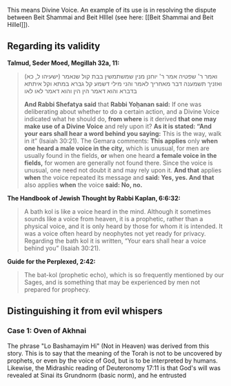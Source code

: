 This means Divine Voice. An example of its use is in resolving the dispute between Beit Shammai and Beit HIllel (see here: [[Beit Shammai and Beit Hillel]]).

## Regarding its validity

**Talmud, Seder Moed, Megillah 32a, 11:**

> ואמר ר' שפטיה אמר ר' יוחנן מנין שמשתמשין בבת קול שנאמר (ישעיהו ל, כא) ואזניך תשמענה דבר מאחריך לאמר והני מילי דשמע קל גברא במתא וקל איתתא בדברא והוא דאמר הין הין והוא דאמר לאו לאו
> 
> **And Rabbi Shefatya said** that **Rabbi Yoḥanan said:** If one was deliberating about whether to do a certain action, and a Divine Voice indicated what he should do, **from where** is it derived **that one may make use of a Divine Voice** and rely upon it? **As it is stated: “And your ears shall hear a word behind you saying:** This is the way, walk in it” (Isaiah 30:21). The Gemara comments: **This applies** only **when one heard a male voice in the city,** which is unusual, for men are usually found in the fields, **or** when one heard **a female voice in the fields,** for women are generally not found there. Since the voice is unusual, one need not doubt it and may rely upon it. **And that** applies **when** the voice repeated its message and **said: Yes, yes. And that** also applies **when** the voice **said: No, no.**

**The Handbook of Jewish Thought by Rabbi Kaplan, 6:6:32:** 

> A bath kol is like a voice heard in the mind. Although it sometimes sounds like a voice from heaven, it is a prophetic, rather than a physical voice, and it is only heard by those for whom it is intended. It was a voice often heard by neophytes not yet ready for privacy. Regarding the bath kol it is written, “Your ears shall hear a voice behind you” (Isaiah 30:21).

**Guide for the Perplexed, 2:42:**

> The bat-kol (prophetic echo), which is so frequently mentioned by our Sages, and is something that may be experienced by men not prepared for prophecy.

## Distinguishing it from evil whispers

### Case 1: Oven of Akhnai

The phrase "Lo Bashamayim Hi" (Not in Heaven) was derived from this story. This is to say that the meaning of the Torah is not to be uncovered by prophets, or even by the voice of God, but is to be interpreted by humans. Likewise, the Midrashic reading of Deuteronomy 17:11 is that God's will was revealed at Sinai its Grundnorm (basic norm), and he entrusted 